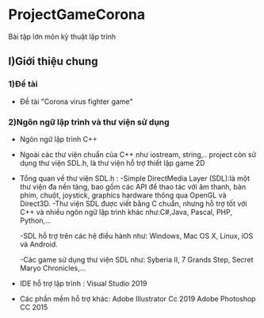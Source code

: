 # ProjectGameCorona
Bài tập lớn môn kỹ thuật lập trình
## I)Giới thiệu chung
### 1)Đề tài
- Đề tài "Corona virus fighter game"
### 2)Ngôn ngữ lập trình và thư viện sử dụng
 - Ngôn ngữ lập trình  C++ 
 - Ngoài các thư viện chuẩn của C++ như iostream, string,.. project còn sử dụng thư viện SDL.h, là thư viện hỗ trợ thiết lập game 2D
 - Tổng quan về thư viện SDL.h :
     -Simple DirectMedia Layer (SDL):là một thư viện đa nền tảng, bao gồm các API để thao tác với âm thanh, bàn phím, chuột, joystick, graphics hardware thông qua OpenGL và Direct3D.
     -Thư viện SDL được viết bằng C chuẩn, nhưng hỗ trợ tốt với C++ và nhiều ngôn ngữ lập trình khác như:C#,Java, Pascal, PHP, Python,...

     -SDL hỗ trợ trên các hệ điều hành như: Windows, Mac OS X, Linux, iOS và Android.
 
     -Các game sử dụng thư viện SDL như: Syberia II, 7 Grands Step, Secret Maryo Chronicles,…
- IDE hỗ trợ lập trình : Visual Studio 2019
- Các phần mềm hỗ trợ khác: Adobe Illustrator Cc 2019
                            Adobe Photoshop CC 2015
